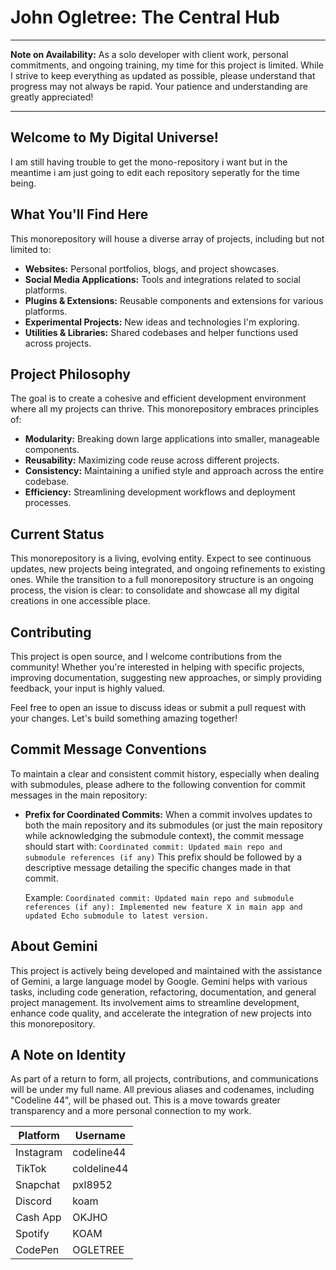 # John Ogletree: The Central Hub

***

**Note on Availability:** As a solo developer with client work, personal commitments, and ongoing training, my time for this project is limited. While I strive to keep everything as updated as possible, please understand that progress may not always be rapid. Your patience and understanding are greatly appreciated!

***

## Welcome to My Digital Universe!

I am still having trouble to get the mono-repository i want but in the meantime i am just going to edit each repository seperatly for the time being.

## What You'll Find Here

This monorepository will house a diverse array of projects, including but not limited to:

*   **Websites:** Personal portfolios, blogs, and project showcases.
*   **Social Media Applications:** Tools and integrations related to social platforms.
*   **Plugins & Extensions:** Reusable components and extensions for various platforms.
*   **Experimental Projects:** New ideas and technologies I'm exploring.
*   **Utilities & Libraries:** Shared codebases and helper functions used across projects.

## Project Philosophy

The goal is to create a cohesive and efficient development environment where all my projects can thrive. This monorepository embraces principles of:

*   **Modularity:** Breaking down large applications into smaller, manageable components.
*   **Reusability:** Maximizing code reuse across different projects.
*   **Consistency:** Maintaining a unified style and approach across the entire codebase.
*   **Efficiency:** Streamlining development workflows and deployment processes.

## Current Status

This monorepository is a living, evolving entity. Expect to see continuous updates, new projects being integrated, and ongoing refinements to existing ones. While the transition to a full monorepository structure is an ongoing process, the vision is clear: to consolidate and showcase all my digital creations in one accessible place.

## Contributing

This project is open source, and I welcome contributions from the community! Whether you're interested in helping with specific projects, improving documentation, suggesting new approaches, or simply providing feedback, your input is highly valued.

Feel free to open an issue to discuss ideas or submit a pull request with your changes. Let's build something amazing together!

## Commit Message Conventions

To maintain a clear and consistent commit history, especially when dealing with submodules, please adhere to the following convention for commit messages in the main repository:

*   **Prefix for Coordinated Commits:** When a commit involves updates to both the main repository and its submodules (or just the main repository while acknowledging the submodule context), the commit message should start with:
    `Coordinated commit: Updated main repo and submodule references (if any)`
    This prefix should be followed by a descriptive message detailing the specific changes made in that commit.

    Example:
    `Coordinated commit: Updated main repo and submodule references (if any): Implemented new feature X in main app and updated Echo submodule to latest version.`

## About Gemini

This project is actively being developed and maintained with the assistance of Gemini, a large language model by Google. Gemini helps with various tasks, including code generation, refactoring, documentation, and general project management. Its involvement aims to streamline development, enhance code quality, and accelerate the integration of new projects into this monorepository.

## A Note on Identity

As part of a return to form, all projects, contributions, and communications will be under my full name. All previous aliases and codenames, including "Codeline 44", will be phased out. This is a move towards greater transparency and a more personal connection to my work.

| Platform  | Username    |
|-----------|-------------|
| Instagram | codeline44  |
| TikTok    | coldeline44 |
| Snapchat  | pxl8952     |
| Discord   | koam        |
| Cash App  | OKJHO       |
| Spotify   | KOAM        |
| CodePen   | OGLETREE    |